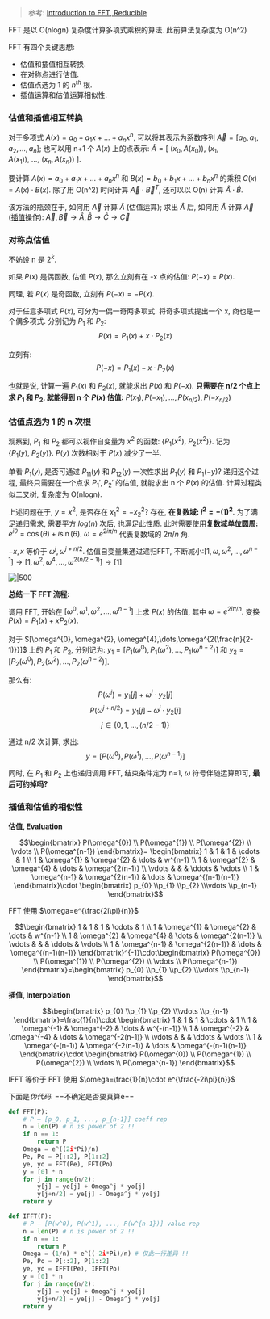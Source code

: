 > 参考: [Introduction to FFT, Reducible](https://www.bilibili.com/video/BV1za411F76U/?vd_source=389ad1f24e143504d05c538916c8c532)

FFT 是以 O(nlogn) 复杂度计算多项式乘积的算法. 此前算法复杂度为 O(n^2)

FFT 有四个关键思想:
- 估值和插值相互转换.
- 在对称点进行估值.
- 估值点选为 1 的 $n^{th}$ 根.
- 插值运算和估值运算相似性.

### 估值和插值相互转换

对于多项式 $A(x)=a_{0}+a_{1}x+\dots+a_{n}x^{n}$, 可以将其表示为系数序列 $\vec{A}=[a_{0},a_{1},a_{2},\dots,a_{n}]$; 也可以用 n+1 个 $A(x)$ 上的点表示: $\hat{A}=[\ (x_{0},A(x_{0})),\ (x_{1},A(x_{1})),\ \dots,\ (x_{n},A(x_{n}))\ ]$.

要计算 $A(x)=a_{0}+a_{1}x+\dots+a_{n}x^{n}$ 和 $B(x)=b_{0}+b_{1}x+\dots+b_{n}x^{n}$ 的乘积 $C(x)=A(x)\cdot B(x)$. 除了用 O(n^2) 时间计算 $\vec{A}\cdot\vec{B}^{T}$, 还可以以 O(n) 计算 $\hat{A}\cdot \hat{B}$.

该方法的瓶颈在于, 如何用 $\vec{A}$ 计算 $\hat{A}$ (估值运算); 求出 $\hat{A}$ 后, 如何用 $\hat{A}$ 计算 $\vec{A}$ ([插值](../../Math/微积分/级数/多项式插值.md)操作): $\vec{A}, \vec{B}\to\hat{A},\hat{B}\to \hat{C}\to \vec{C}$

### 对称点估值

不妨设 n 是 $2^{k}$. 

如果 $P(x)$ 是偶函数, 估值 $P(x)$, 那么立刻有在 -x 点的估值: $P(-x)=P(x)$.

同理, 若 $P(x)$ 是奇函数, 立刻有 $P(-x)=-P(x)$.

对于任意多项式 $P(x)$, 可分为一偶一奇两多项式. 将奇多项式提出一个 x, 商也是一个偶多项式. 分别记为 $P_{1}$ 和 $P_{2}$: $$P(x)=P_{1}(x)+x\cdot P_{2}(x)$$

立刻有: $$P(-x)=P_{1}(x)-x\cdot P_{2}(x)$$

也就是说, 计算一遍 $P_{1}(x)$ 和 $P_{2}(x)$, 就能求出 $P(x)$ 和 $P(-x)$. **只需要在 n/2 个点上求 $P_{1}$ 和 $P_{2}$, 就能得到 n 个 $P(x)$ 估值:** $P(x_{1}), P(-x_{1}),\dots,P(x_{n/2}),P(-x_{n/2})$

### 估值点选为 1 的 n 次根

观察到, $P_{1}$ 和 $P_{2}$ 都可以视作自变量为 $x^2$ 的函数: $\{P_{1}(x^{2}),\ P_{2}(x^{2})\}$. 记为 $\{P_{1}(y),\ P_{2}(y)\}$. $P(y)$ 次数相对于 $P(x)$ 减少了一半.

单看 $P_{1}(y)$, 是否可通过 $P_{11}(y)$ 和 $P_{12}(y)$ 一次性求出 $P_{1}(y)$ 和 $P_{1}(-y)$? 递归这个过程, 最终只需要在一个点求 $P_{1}', P_{2}'$ 的估值, 就能求出 n 个 $P(x)$ 的估值. 计算过程类似二叉树, 复杂度为 O(nlogn).

上述问题在于, $y=x^{2}$, 是否存在 $x^{2}_{1}=-x^{2}_{2}$? 存在, **在复数域: $i^{2}=-(1)^{2}$**. 为了满足递归需求, 需要平方 $log(n)$ 次后, 也满足此性质. 此时需要使用**复数域单位圆周:** $e^{i\theta}=\cos(\theta)+i\sin(\theta)$. $\omega = e^{2i\pi/n}$ 代表复数域的 $2\pi/n$ 角.

$-x,x$ 等价于 $\omega^{j},\omega^{j+n/2}$. 估值自变量集通过递归FFT, 不断减小:$[1, \omega, \omega^{2},\dots,\omega^{n-1}]\to [1, \omega^{2}, \omega^{4},\dots,\omega^{2({n}/{2-1})}]\to[1]$

![|500](../../attach/快速傅里叶变换.avif)

**总结一下 FFT 流程:**

调用 FFT, 开始在 $[\omega^{0}, \omega^{1}, \omega^{2},\dots,\omega^{n-1}]$ 上求 $P(x)$ 的估值, 其中 $\omega =e^{2i\pi/n}$.  变换 $P(x)=P_{1}(x)+xP_{2}(x)$.

对于 $[\omega^{0}, \omega^{2}, \omega^{4},\dots,\omega^{2(\frac{n}{2-1)}}]$ 上的 $P_{1}$ 和 $P_{2}$, 分别记为: $y_{1}=[P_{1}(\omega^{0}), P_{1}(\omega^{2}),\dots,P_{1}(\omega^{n-2})]$ 和 $y_{2}=[P_{2}(\omega^{0}), P_{2}(\omega^{2}),\dots,P_{2}(\omega^{n-2})]$. 

那么有: $$P(\omega^{j})=y_{1}[j]+\omega^{j}\cdot y_{2}[j]$$ $$P(\omega^{j+n/2})=y_{1}[j]-\omega^{j}\cdot y_{2}[j]$$ $$j\in\{0,1,\dots,(n/2-1)\}$$

通过 n/2 次计算, 求出: $$y=[P(\omega^{0}),P(\omega^{1}),\dots,P(\omega^{n-1})]$$

同时, 在 $P_{1}$ 和 $P_{2}$ 上也递归调用 FFT, 结束条件定为 n=1, $\omega$ 符号伴随运算即可, **最后可约掉吗?**
 
### 插值和估值的相似性

**估值, Evaluation**

$$\begin{bmatrix}
P(\omega^{0}) \\ P(\omega^{1}) \\  P(\omega^{2}) \\ \vdots \\ P(\omega^{n-1})
\end{bmatrix}=
\begin{bmatrix}
1 & 1 & 1 &  \cdots & 1 \\
1 & \omega^{1}  & \omega^{2} & \dots & w^{n-1} \\
1 & \omega^{2} & \omega^{4} & \dots  & \omega^{2(n-1)} \\
\vdots  &  &  & \ddots &  \vdots  \\
1 & \omega^{n-1} & \omega^{2(n-1)} & \dots  & \omega^{(n-1)(n-1)}
\end{bmatrix}\cdot \begin{bmatrix}
p_{0} \\p_{1} \\p_{2} \\\vdots  \\p_{n-1}
\end{bmatrix}$$

FFT 使用 $\omega=e^{\frac{2i\pi}{n}}$

$$\begin{bmatrix}
1 & 1 & 1 &  \cdots & 1 \\
1 & \omega^{1}  & \omega^{2} & \dots & w^{n-1} \\
1 & \omega^{2} & \omega^{4} & \dots  & \omega^{2(n-1)} \\
\vdots  &  &  & \ddots &  \vdots  \\
1 & \omega^{n-1} & \omega^{2(n-1)} & \dots  & \omega^{(n-1)(n-1)}
\end{bmatrix}^{-1}\cdot\begin{bmatrix}
P(\omega^{0}) \\ P(\omega^{1}) \\ P(\omega^{2})  \\ \vdots \\ P(\omega^{n-1})
\end{bmatrix}=\begin{bmatrix}
p_{0} \\p_{1} \\p_{2} \\\vdots  \\p_{n-1}
\end{bmatrix}$$

**插值, Interpolation**

$$\begin{bmatrix}
p_{0} \\p_{1} \\p_{2} \\\vdots  \\p_{n-1}
\end{bmatrix}=\frac{1}{n}\cdot
\begin{bmatrix}
1 & 1 & 1 &  \cdots & 1 \\
1 & \omega^{-1}  & \omega^{-2} & \dots & w^{-(n-1)} \\
1 & \omega^{-2} & \omega^{-4} & \dots  & \omega^{-2(n-1)} \\
\vdots  &  &  & \ddots &  \vdots  \\
1 & \omega^{-(n-1)} & \omega^{-2(n-1)} & \dots  & \omega^{-(n-1)(n-1)}
\end{bmatrix}\cdot \begin{bmatrix}
P(\omega^{0}) \\ P(\omega^{1})  \\ P(\omega^{2}) \\ \vdots \\ P(\omega^{n-1})
\end{bmatrix}$$

IFFT 等价于 FFT 使用 $\omega=\frac{1}{n}\cdot e^{\frac{-2i\pi}{n}}$

下面是*伪代码*. ==不确定是否要真算e==

```python
def FFT(P):
	# P – [p_0, p_1, ..., p_{n-1}] coeff rep
	n = len(P) # n is power of 2 !!
	if n == 1:
		return P
	Omega = e^((2i*Pi)/n)
	Pe, Po = P[::2], P[1::2]
	ye, yo = FFT(Pe), FFT(Po)
	y = [0] * n
	for j in range(n/2):
		y[j] = ye[j] + Omega^j * yo[j]
		y[j+n/2] = ye[j] - Omega^j * yo[j]
	return y

def IFFT(P):
	# P – [P(w^0), P(w^1), ..., P(w^{n-1})] value rep
	n = len(P) # n is power of 2 !!
	if n == 1:
		return P
	Omega = (1/n) * e^((-2i*Pi)/n) # 仅此一行差异 !!
	Pe, Po = P[::2], P[1::2]
	ye, yo = IFFT(Pe), IFFT(Po)
	y = [0] * n
	for j in range(n/2):
		y[j] = ye[j] + Omega^j * yo[j]
		y[j+n/2] = ye[j] - Omega^j * yo[j]
	return y
```

